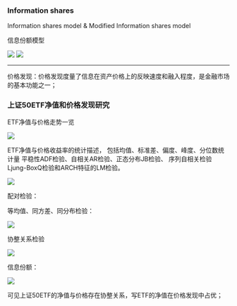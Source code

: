 ### Information shares

Information shares model & Modified Information shares model

信息份额模型

<img src="https://github.com/yudai-il/Information-Shares-Model/blob/master/results/01.png"/>
<img src="https://github.com/yudai-il/Information-Shares-Model/blob/master/results/02.png"/>


<hr/>
价格发现：价格发现度量了信息在资产价格上的反映速度和融入程度，是金融市场的基本功能之一；

### 上证50ETF净值和价格发现研究

ETF净值与价格走势一览

<img src="https://github.com/yudai-il/Information-Shares-Model/blob/master/results/1.png"/>

ETF净值与价格收益率的统计描述，
包括均值、标准差、偏度、峰度、分位数统计量
平稳性ADF检验、自相关AR检验、正态分布JB检验、
序列自相关检验Ljung-BoxQ检验和ARCH特征的LM检验。

<img src="https://github.com/yudai-il/Information-Shares-Model/blob/master/results/3.png"/>

配对检验：

等均值、同方差、同分布检验：

<img src="https://github.com/yudai-il/Information-Shares-Model/blob/master/results/4.png"/>


协整关系检验

<img src="https://github.com/yudai-il/Information-Shares-Model/blob/master/results/5.png"/>

信息份额：

<img src="https://github.com/yudai-il/Information-Shares-Model/blob/master/results/6.png"/>

可见上证50ETF的净值与价格存在协整关系，写ETF的净值在价格发现中占优；



